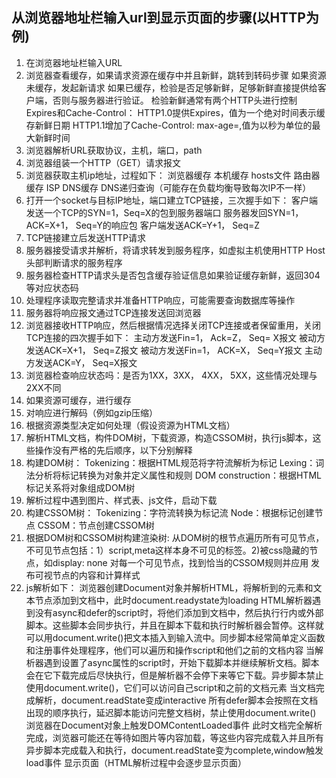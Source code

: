 ## 从浏览器地址栏输入url到显示页面的步骤(以HTTP为例)
1. 在浏览器地址栏输入URL
2. 浏览器查看缓存，如果请求资源在缓存中并且新鲜，跳转到转码步骤
    如果资源未缓存，发起新请求
    如果已缓存，检验是否足够新鲜，足够新鲜直接提供给客户端，否则与服务器进行验证。
    检验新鲜通常有两个HTTP头进行控制Expires和Cache-Control：
        HTTP1.0提供Expires，值为一个绝对时间表示缓存新鲜日期
        HTTP1.1增加了Cache-Control: max-age=,值为以秒为单位的最大新鲜时间
3. 浏览器解析URL获取协议，主机，端口，path
4. 浏览器组装一个HTTP（GET）请求报文
5. 浏览器获取主机ip地址，过程如下：
    浏览器缓存
    本机缓存
    hosts文件
    路由器缓存
    ISP DNS缓存
    DNS递归查询（可能存在负载均衡导致每次IP不一样）
6. 打开一个socket与目标IP地址，端口建立TCP链接，三次握手如下：
    客户端发送一个TCP的SYN=1，Seq=X的包到服务器端口
    服务器发回SYN=1， ACK=X+1， Seq=Y的响应包
    客户端发送ACK=Y+1， Seq=Z
7. TCP链接建立后发送HTTP请求
8. 服务器接受请求并解析，将请求转发到服务程序，如虚拟主机使用HTTP Host头部判断请求的服务程序
9. 服务器检查HTTP请求头是否包含缓存验证信息如果验证缓存新鲜，返回304等对应状态码
10. 处理程序读取完整请求并准备HTTP响应，可能需要查询数据库等操作
11. 服务器将响应报文通过TCP连接发送回浏览器
12. 浏览器接收HTTP响应，然后根据情况选择关闭TCP连接或者保留重用，关闭TCP连接的四次握手如下：
    主动方发送Fin=1， Ack=Z， Seq= X报文
    被动方发送ACK=X+1， Seq=Z报文
    被动方发送Fin=1， ACK=X， Seq=Y报文
    主动方发送ACK=Y， Seq=X报文
13. 浏览器检查响应状态吗：是否为1XX，3XX， 4XX， 5XX，这些情况处理与2XX不同
14. 如果资源可缓存，进行缓存
15. 对响应进行解码（例如gzip压缩）
16. 根据资源类型决定如何处理（假设资源为HTML文档）
17. 解析HTML文档，构件DOM树，下载资源，构造CSSOM树，执行js脚本，这些操作没有严格的先后顺序，以下分别解释
18. 构建DOM树：
    Tokenizing：根据HTML规范将字符流解析为标记
    Lexing：词法分析将标记转换为对象并定义属性和规则
    DOM construction：根据HTML标记关系将对象组成DOM树
19. 解析过程中遇到图片、样式表、js文件，启动下载
20. 构建CSSOM树：
    Tokenizing：字符流转换为标记流
    Node：根据标记创建节点
    CSSOM：节点创建CSSOM树
21. 根据DOM树和CSSOM树构建渲染树:
    从DOM树的根节点遍历所有可见节点，不可见节点包括：1）script,meta这样本身不可见的标签。2)被css隐藏的节点，如display: none
    对每一个可见节点，找到恰当的CSSOM规则并应用
    发布可视节点的内容和计算样式
22. js解析如下：
    浏览器创建Document对象并解析HTML，将解析到的元素和文本节点添加到文档中，此时document.readystate为loading
    HTML解析器遇到没有async和defer的script时，将他们添加到文档中，然后执行行内或外部脚本。这些脚本会同步执行，并且在脚本下载和执行时解析器会暂停。这样就可以用document.write()把文本插入到输入流中。同步脚本经常简单定义函数和注册事件处理程序，他们可以遍历和操作script和他们之前的文档内容
    当解析器遇到设置了async属性的script时，开始下载脚本并继续解析文档。脚本会在它下载完成后尽快执行，但是解析器不会停下来等它下载。异步脚本禁止使用document.write()，它们可以访问自己script和之前的文档元素
    当文档完成解析，document.readState变成interactive
    所有defer脚本会按照在文档出现的顺序执行，延迟脚本能访问完整文档树，禁止使用document.write()
    浏览器在Document对象上触发DOMContentLoaded事件
    此时文档完全解析完成，浏览器可能还在等待如图片等内容加载，等这些内容完成载入并且所有异步脚本完成载入和执行，document.readState变为complete,window触发load事件
    显示页面（HTML解析过程中会逐步显示页面）
